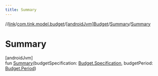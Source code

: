 ```yaml
---
title: Summary
---
```

//[link](../../../../index.html)/[com.tink.model.budget](../../index.html)/[[androidJvm]Budget](../index.html)/[Summary](index.html)/[Summary](-summary.html)



# Summary



[androidJvm]\
fun [Summary](-summary.html)(budgetSpecification: [Budget.Specification](../-specification/index.html), budgetPeriod: [Budget.Period](../-period/index.html))




